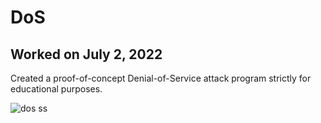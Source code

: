 # DoS
## Worked on July 2, 2022
Created a proof-of-concept Denial-of-Service attack program strictly for educational purposes.

![dos ss](https://user-images.githubusercontent.com/70961105/182005703-3d6626c3-9bbc-4c32-9b81-f1b1852e8758.JPG)
